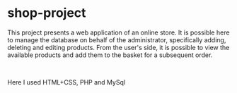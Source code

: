# shop-project

<p>This project presents a web application of an online store. It is possible here to manage the database on behalf of the administrator, specifically adding, deleting and editing products. From the user's side, it is possible to view the available products and add them to the basket for a subsequent order. </p>
<br>
<p>Here I used HTML+CSS, PHP and MySql</p>
